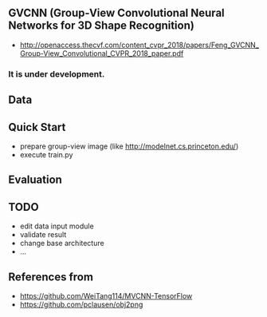 ## GVCNN (Group-View Convolutional Neural Networks for 3D Shape Recognition)
- http://openaccess.thecvf.com/content_cvpr_2018/papers/Feng_GVCNN_Group-View_Convolutional_CVPR_2018_paper.pdf


### It is under development.

## Data

## Quick Start
- prepare group-view image (like http://modelnet.cs.princeton.edu/)
- execute train.py

## Evaluation

## TODO
- edit data input module
- validate result
- change base architecture
- ...

## References from
- https://github.com/WeiTang114/MVCNN-TensorFlow
- https://github.com/pclausen/obj2png
